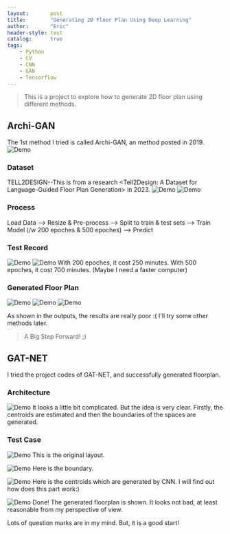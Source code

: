 ```yaml
---
layout:       post
title:        "Generating 2D Floor Plan Using Deep Learning"
author:       "Eric"
header-style: text
catalog:      true
tags:
    - Python
    - CV
    - CNN
    - GAN
    - Tensorflow
---
```


> This is a project to explore how to generate 2D floor plan using different methods.

## Archi-GAN ##
The 1st method I tried is called Archi-GAN, an method posted in 2019.
![Demo](/img/t2d-archi.png)

### Dataset ###
TELL2DESIGN--This is from a research <Tell2Design: A Dataset for Language-Guided Floor Plan Generation> in 2023.
![Demo](/img/t2d-data-look.png)
![Demo](/img/t2d-input-data-example.png)

### Process ###
Load Data --> Resize & Pre-process --> Split to train & test sets --> Train Model (/w 200 epoches & 500 epoches) --> Predict

### Test Record ###
![Demo](/img/t2d-train-test.png)
![Demo](/img/t2d-train-time.png)
With 200 epoches, it cost 250 minutes. With 500 epoches, it cost 700 minutes. (Maybe I need a faster computer)

### Generated Floor Plan ###
![Demo](/img/t2d-test1.png)
![Demo](/img/t2d-test2.png)
![Demo](/img/t2d-test3.png)

As shown in the outputs, the results are really poor :(
I'll try some other methods later.

> A Big Step Forward! ;)

## GAT-NET ##
I tried the project codes of GAT-NET, and successfully generated floorplan.
### Architecture ###
![Demo](/img/gat-archi.png)
It looks a little bit complicated. But the idea is very clear. Firstly, the centroids are estimated and then the boundaries of the spaces are generated.

### Test Case ###
![Demo](/img/gat-testcase.png)
This is the original layout.

![Demo](/img/gat-boundary.png)
Here is the boundary.

![Demo](/img/gat-centroids.png)
Here is the centroids which are generated by CNN. I will find out how does this part work:)

![Demo](/img/gat-generated.png)
Done! The generated floorplan is shown. It looks not bad, at least reasonable from my perspective of view.

Lots of question marks are in my mind. But, it is a good start!
